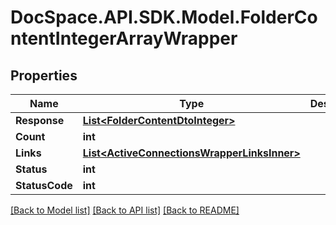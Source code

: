 # DocSpace.API.SDK.Model.FolderContentIntegerArrayWrapper

## Properties

Name | Type | Description | Notes
------------ | ------------- | ------------- | -------------
**Response** | [**List&lt;FolderContentDtoInteger&gt;**](FolderContentDtoInteger.md) |  | [optional] 
**Count** | **int** |  | [optional] 
**Links** | [**List&lt;ActiveConnectionsWrapperLinksInner&gt;**](ActiveConnectionsWrapperLinksInner.md) |  | [optional] 
**Status** | **int** |  | [optional] 
**StatusCode** | **int** |  | [optional] 

[[Back to Model list]](../README.md#documentation-for-models) [[Back to API list]](../README.md#documentation-for-api-endpoints) [[Back to README]](../README.md)

